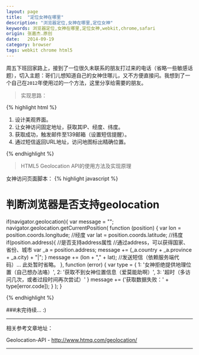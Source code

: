 ```yaml
---
layout: page
title:  "定位女神在哪里"
description: "浏览器定位,女神在哪里,定位女神"
keywords: 浏览器定位,女神在哪里,定位女神,webkit,chrome,safari
origin: 张嘉杰.原创
date:   2014-09-19
category: browser
tags: webkit chrome html5
---
```

周五下班回家路上，接到了一位很久未联系的朋友打过来的电话（省略一些敏感话题），切入主题：哥们儿想知道自己的女神住哪儿，又不方便直接问。我想到了一个自己在`2012`年使用过的一个方法，这里分享给需要的朋友。
<!--more-->

> 实现思路：

{% highlight html %}

1. 设计美观界面。  
2. 让女神访问固定地址，获取其IP、经度、纬度。  
2. 获取成功，触发邮件至139邮箱（设置短信提醒）。  
3. 通过短信返回URL地址，访问地图标出精确位置。

{% endhighlight %}

> HTML5 Geolocation API的使用方法及实现原理

女神访问页面脚本：
{% highlight javascript %}

# 判断浏览器是否支持geolocation
if(navigator.geolocation){
	var message = "";
	navigator.geolocation.getCurrentPosition(
		function (position) {
			var lon = position.coords.longitude; //经度
			var lat = position.coords.latitude; //纬度
			if(position.address){ //是否支持address属性
				//通过address，可以获得国家、省份、城市
				var _a = position.address;
				message += (_a.country + _a.province + _a.city) + "|";
			}
			message += (lon + "," + lat);
			//发送短信（依赖服务端代码）... 此处暂时省略。
		}, 
		function (error) {
			var type = {
				1: '女神拒绝提供地理位置（自己想办法咯）',
				2: '获取不到女神位置信息（爱莫能助啊）',
				3: '超时（多访问几次，或者过段时间再次尝试）'
			}
			message += ('获取数据失败：' + type[error.code]);
		}
	);
}

{% endhighlight %}

###未完待续... :)

-----------------------

相关参考文章地址：

Geolocation-API - <http://www.htmq.com/geolocation/>  

-----------------------
